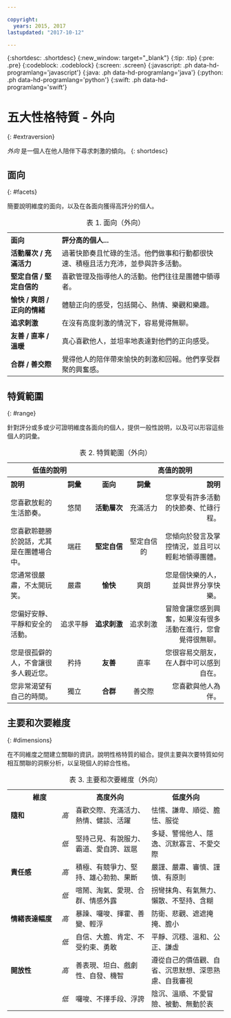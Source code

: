 ```yaml
---

copyright:
  years: 2015, 2017
lastupdated: "2017-10-12"

---
```


{:shortdesc: .shortdesc}
{:new_window: target="_blank"}
{:tip: .tip}
{:pre: .pre}
{:codeblock: .codeblock}
{:screen: .screen}
{:javascript: .ph data-hd-programlang='javascript'}
{:java: .ph data-hd-programlang='java'}
{:python: .ph data-hd-programlang='python'}
{:swift: .ph data-hd-programlang='swift'}

# 五大性格特質 - 外向
{: #extraversion}

*外向* 是一個人在他人陪伴下尋求刺激的傾向。
{: shortdesc}

## 面向
{: #facets}

簡要說明維度的面向，以及在各面向獲得高評分的個人。

<table>
  <caption>表 1. 面向（外向）</caption>
  <tr>
    <th style="text-align:left">面向</th>
    <th style="text-align:left">評分高的個人...</th>
  </tr>
  <tr>
    <td><strong>活動層次 / 充滿活力</strong></td>
    <td>過著快節奏且忙碌的生活。他們做事和行動都很快速、積極且活力充沛，並參與許多活動。</td>
  </tr>
  <tr>
    <td><strong>堅定自信 / 堅定自信的</strong></td>
    <td>喜歡管理及指導他人的活動。他們往往是團體中領導者。</td>
  </tr>
  <tr>
    <td><strong>愉快 / 爽朗 / 正向的情緒</strong></td>
    <td>體驗正向的感受，包括開心、熱情、樂觀和樂趣。</td>
  </tr>
  <tr>
    <td><strong>追求刺激</strong></td>
    <td>在沒有高度刺激的情況下，容易覺得無聊。</td>
  </tr>
  <tr>
    <td><strong>友善 / 直率 / 溫暖</strong></td>
    <td>真心喜歡他人，並坦率地表達對他們的正向感受。</td>
  </tr>
  <tr>
    <td><strong>合群 / 善交際</strong></td>
    <td>覺得他人的陪伴帶來愉快的刺激和回報。他們享受群聚的興奮感。</td>
  </tr>
</table>

## 特質範圍
{: #range}

針對評分或多或少可證明維度各面向的個人，提供一般性說明，以及可以形容這些個人的詞彙。

<table>
  <caption>表 2. 特質範圍（外向）</caption>
  <tr>
    <th colspan="2" style="text-align:center">低值的說明</th>
    <th></th>
    <th colspan="2" style="text-align:center">高值的說明</th>
  </tr>
  <tr>
    <th style="text-align:left; width:23%">說明</th>
    <th style="text-align:center; width:16%">詞彙</th>
    <th style="text-align:center; width:16%">面向</th>
    <th style="text-align:center; width:16%">詞彙</th>
    <th style="text-align:right">說明</th>
  </tr>
  <tr>
    <td style="text-align:left">您喜歡放鬆的生活節奏。</td>
    <td style="text-align:center">悠閒</td>
    <td style="text-align:center"><strong>活動層次</strong></td>
    <td style="text-align:center">充滿活力</td>
    <td style="text-align:right">您享受有許多活動的快節奏、忙碌行程。</td>
  </tr>
  <tr>
    <td style="text-align:left">您喜歡聆聽勝於說話，尤其是在團體場合中。</td>
    <td style="text-align:center">端莊</td>
    <td style="text-align:center"><strong>堅定自信</strong></td>
    <td style="text-align:center">堅定自信的</td>
    <td style="text-align:right">您傾向於發言及掌控情況，並且可以輕鬆地領導團體。</td>
  </tr>
  <tr>
    <td style="text-align:left">您通常很嚴肅，不太開玩笑。</td>
    <td style="text-align:center">嚴肅</td>
    <td style="text-align:center"><strong>愉快</strong></td>
    <td style="text-align:center">爽朗</td>
    <td style="text-align:right">您是個快樂的人，並與世界分享快樂。</td>
  </tr>
  <tr>
    <td style="text-align:left">您偏好安靜、平靜和安全的活動。</td>
    <td style="text-align:center">追求平靜</td>
    <td style="text-align:center"><strong>追求刺激</strong></td>
    <td style="text-align:center">追求刺激</td>
    <td style="text-align:right">冒險會讓您感到興奮，如果沒有很多活動在進行，您會覺得很無聊。</td>
  </tr>
  <tr>
    <td style="text-align:left">您是很孤僻的人，不會讓很多人親近您。</td>
    <td style="text-align:center">矜持</td>
    <td style="text-align:center"><strong>友善</strong></td>
    <td style="text-align:center">直率</td>
    <td style="text-align:right">您很容易交朋友，在人群中可以感到自在。</td>
  </tr>
  <tr>
    <td style="text-align:left">您非常渴望有自己的時間。</td>
    <td style="text-align:center">獨立</td>
    <td style="text-align:center"><strong>合群</strong></td>
    <td style="text-align:center">善交際</td>
    <td style="text-align:right">您喜歡與他人為伴。</td>
  </tr>
</table>

## 主要和次要維度
{: #dimensions}

在不同維度之間建立關聯的資訊，說明性格特質的組合。提供主要與次要特質如何相互關聯的洞察分析，以呈現個人的綜合性格。

<table>
  <caption>表 3. 主要和次要維度（外向）</caption>
  <tr>
    <th colspan="2" style="width:30%">維度</th>
    <th style="width:35%">高度外向</th>
    <th style="width:35%">低度外向</th>
  </tr>
  <tr>
    <td style="text-align:left"><strong>隨和</strong></td>
    <td style="text-align:center"><em>高</em></td>
    <td>喜歡交際、充滿活力、熱情、健談、活躍</td>
    <td>怯懦、謙卑、順從、膽怯、服從</td>
  </tr>
  <tr>
    <td></td>
    <td style="text-align:center"><em>低</em></td>
    <td>堅持己見、有說服力、霸道、愛自誇、跋扈</td>
    <td>多疑、警惕他人、隱逸、沉默寡言、不愛交際</td>
  </tr>
  <tr>
    <td style="text-align:left"><strong>責任感</strong></td>
    <td style="text-align:center"><em>高</em></td>
    <td>積極、有競爭力、堅持、雄心勃勃、果斷</td>
    <td>嚴謹、嚴肅、審慎、謹慎、有原則</td>
  </tr>
  <tr>
    <td></td>
    <td style="text-align:center"><em>低</em></td>
    <td>喧鬧、淘氣、愛現、合群、情感外露</td>
    <td>拐彎抹角、有氣無力、懶散、不堅持、含糊</td>
  </tr>
  <tr>
    <td style="text-align:left"><strong>情緒表達幅度</strong></td>
    <td style="text-align:center"><em>高</em></td>
    <td>暴躁、囉唆、揮霍、善變、輕浮</td>
    <td>防衛、悲觀、遮遮掩掩、膽小</td>
  </tr>
  <tr>
    <td></td>
    <td style="text-align:center"><em>低</em></td>
    <td>自信、大膽、肯定、不受約束、勇敢</td>
    <td>平靜、沉穩、溫和、公正、謙虛</td>
  </tr>
  <tr>
    <td style="text-align:left"><strong>開放性</strong></td>
    <td style="text-align:center"><em>高</em></td>
    <td>善表現、坦白、戲劇性、自發、機智</td>
    <td>遵從自己的價值觀、自省、沉思默想、深思熟慮、自我審視</td>
  </tr>
  <tr>
    <td></td>
    <td style="text-align:center"><em>低</em></td>
    <td>囉唆、不擇手段、浮誇</td>
    <td>陰沉、溫順、不愛冒險、被動、無動於衷</td>
  </tr>
</table>

